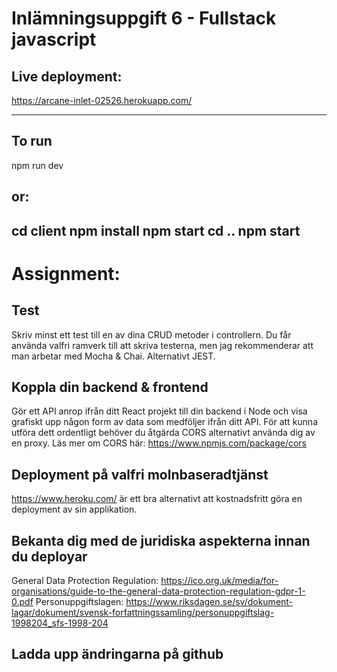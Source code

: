 # Inlämningsuppgift 6 - Fullstack javascript

## Live deployment: 
https://arcane-inlet-02526.herokuapp.com/

---------------------------------------
## To run
npm run dev
## or:
cd client
npm install
npm start
cd ..
npm start
---------------------------------------
# Assignment:

## Test
Skriv minst ett test till en av dina CRUD metoder i controllern.
Du får använda valfri ramverk till att skriva testerna, men jag rekommenderar att man arbetar
med Mocha & Chai. Alternativt JEST.

## Koppla din backend & frontend
Gör ett API anrop ifrån ditt React projekt till din backend i Node och visa grafiskt upp någon
form av data som medföljer ifrån ditt API. För att kunna utföra dett ordentligt behöver du
åtgärda CORS alternativt använda dig av en proxy.
Läs mer om CORS här: https://www.npmjs.com/package/cors

## Deployment på valfri molnbaseradtjänst
https://www.heroku.com/ är ett bra alternativt att kostnadsfritt göra en deployment av sin
applikation.

## Bekanta dig med de juridiska aspekterna innan du deployar
General Data Protection Regulation:
https://ico.org.uk/media/for-organisations/guide-to-the-general-data-protection-regulation-gdpr-1-0.pdf
Personuppgiftslagen:
https://www.riksdagen.se/sv/dokument-lagar/dokument/svensk-forfattningssamling/personuppgiftslag-1998204_sfs-1998-204

## Ladda upp ändringarna på github